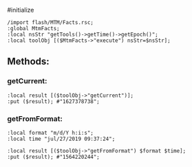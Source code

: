 #initialize

```
/import flash/MTM/Facts.rsc;
:global MtmFacts;
:local nsStr "getTools()->getTime()->getEpoch()";
:local toolObj [($MtmFacts->"execute") nsStr=$nsStr];
```

## Methods:

### getCurrent:

```
:local result [($toolObj->"getCurrent")];
:put ($result); #"1627378738";
```

### getFromFormat:

```
:local format "m/d/Y h:i:s";
:local time "jul/27/2019 09:37:24";

:local result [($toolObj->"getFromFormat") $format $time];
:put ($result); #"1564220244";
```

